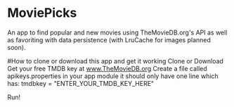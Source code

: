 # MoviePicks
An app to find popular and new movies using TheMovieDB.org's API as well as favoriting with data persistence (with LruCache for images planned soon).

#How to clone or download this app and get it working
Clone or Download
Get your free TMDB key at www.TheMovieDB.org
Create a file called apikeys.properties in your app module
    it should only have one line which has:
            tmdbkey = "ENTER_YOUR_TMDB_KEY_HERE"

Run!



